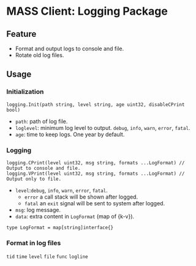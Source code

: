 # MASS Client: Logging Package

## Feature

- Format and output logs to console and file.
- Rotate old log files.

## Usage

### Initialization

```golang
logging.Init(path string, level string, age uint32, disableCPrint bool)
```

- `path`: path of log file.
- `loglevel`: minimum log level to output. `debug`, `info`, `warn`, `error`, `fatal`.
- `age`: time to keep logs. One year by default.

### Logging

```golang
logging.CPrint(level uint32, msg string, formats ...LogFormat) // Output to console and file.
logging.VPrint(level uint32, msg string, formats ...LogFormat) // Output only to file. 
```

- `level`:`debug`, `info`, `warn`, `error`, `fatal`.
  - `error` a call stack will be shown after logged.
  - `fatal` an `exit` signal will be sent to system after logged.
- `msg`: log message.
- `data`: extra content in `LogFormat` (map of {k-v}).

```golang
type LogFormat = map[string]interface{}
```

### Format in log files

`tid` `time` `level` `file` `func` `logline`

